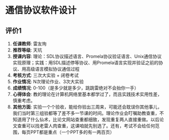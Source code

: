 # 通信协议软件设计

## 评价1

1. **任课教师**: 雷友珣
2. **推荐等级**: 天坑
3. **授课内容**: 理论：SDL协议描述语言、Promela协议验证语言、Unix通信协议实现原理；实践：用SDL描述停等协议、用Promela语言实现并验证之前的协议、用高级语言模拟协议通信过程
4. **考核方式**: 三次大实验 + 闭卷考试
5. **作业情况**: N次理论作业、3次大实验
6. **成绩情况**: 0-100（是多少就是多少，跳跳雷绝对不会抬你一手）
7. **心得体会**: 教的理论在计算机网络里基本都学过了，而且实践技术实用性差，慎重考虑。
8. **其他方面**: 实验一个个验收，能给你验出三周来，可能还会耽误你其他事儿，我们当时第三组验都等了差不多一节课的时间。理论作业会叮嘱助教查重，不知道用了什么仙术，比论文网站查重都细致，发现重复两人直接重做。以后论文查重可以找老雷人肉查重，这课咱就先别选了。还有，考试不会给任何范围，每页PPT都是重点（一个PPT多的有一两百页）
